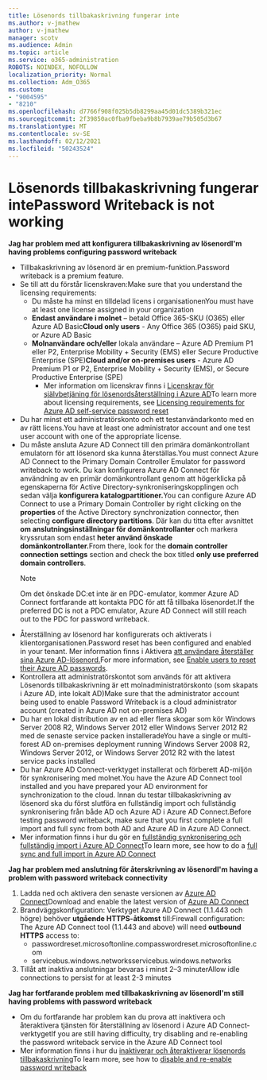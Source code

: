 ```yaml
---
title: Lösenords tillbakaskrivning fungerar inte
ms.author: v-jmathew
author: v-jmathew
manager: scotv
ms.audience: Admin
ms.topic: article
ms.service: o365-administration
ROBOTS: NOINDEX, NOFOLLOW
localization_priority: Normal
ms.collection: Adm_O365
ms.custom:
- "9004595"
- "8210"
ms.openlocfilehash: d7766f908f025b5db8299aa45d01dc5389b321ec
ms.sourcegitcommit: 2f39850ac0fba9fbeba9b8b7939ae79b505d3b67
ms.translationtype: MT
ms.contentlocale: sv-SE
ms.lasthandoff: 02/12/2021
ms.locfileid: "50243524"
---
```

# <a name="password-writeback-is-not-working"></a><span data-ttu-id="efb35-102">Lösenords tillbakaskrivning fungerar inte</span><span class="sxs-lookup"><span data-stu-id="efb35-102">Password Writeback is not working</span></span>

<span data-ttu-id="efb35-103">**Jag har problem med att konfigurera tillbakaskrivning av lösenord**</span><span class="sxs-lookup"><span data-stu-id="efb35-103">**I'm having problems configuring password writeback**</span></span>

- <span data-ttu-id="efb35-104">Tillbakaskrivning av lösenord är en premium-funktion.</span><span class="sxs-lookup"><span data-stu-id="efb35-104">Password writeback is a premium feature.</span></span>
- <span data-ttu-id="efb35-105">Se till att du förstår licenskraven:</span><span class="sxs-lookup"><span data-stu-id="efb35-105">Make sure that you understand the licensing requirements:</span></span>
  - <span data-ttu-id="efb35-106">Du måste ha minst en tilldelad licens i organisationen</span><span class="sxs-lookup"><span data-stu-id="efb35-106">You must have at least one license assigned in your organization</span></span>
  - <span data-ttu-id="efb35-107">**Endast användare i molnet** – betald Office 365-SKU (O365) eller Azure AD Basic</span><span class="sxs-lookup"><span data-stu-id="efb35-107">**Cloud only users** - Any Office 365 (O365) paid SKU, or Azure AD Basic</span></span>
  - <span data-ttu-id="efb35-108">**Molnanvändare och/eller** lokala användare – Azure AD Premium P1 eller P2, Enterprise Mobility + Security (EMS) eller Secure Productive Enterprise (SPE)</span><span class="sxs-lookup"><span data-stu-id="efb35-108">**Cloud and/or on-premises users** - Azure AD Premium P1 or P2, Enterprise Mobility + Security (EMS), or Secure Productive Enterprise (SPE)</span></span>
    - <span data-ttu-id="efb35-109">Mer information om licenskrav finns i [Licenskrav för självbetjäning för lösenordsåterställning i Azure AD](https://docs.microsoft.com/azure/active-directory/active-directory-passwords-licensing)</span><span class="sxs-lookup"><span data-stu-id="efb35-109">To learn more about licensing requirements, see [Licensing requirements for Azure AD self-service password reset](https://docs.microsoft.com/azure/active-directory/active-directory-passwords-licensing)</span></span>
- <span data-ttu-id="efb35-110">Du har minst ett administratörskonto och ett testanvändarkonto med en av rätt licens.</span><span class="sxs-lookup"><span data-stu-id="efb35-110">You have at least one administrator account and one test user account with one of the appropriate license.</span></span>
- <span data-ttu-id="efb35-111">Du måste ansluta Azure AD Connect till den primära domänkontrollant emulatorn för att lösenord ska kunna återställas.</span><span class="sxs-lookup"><span data-stu-id="efb35-111">You must connect Azure AD Connect to the Primary Domain Controller Emulator for password writeback to work.</span></span> <span data-ttu-id="efb35-112">Du kan konfigurera Azure AD Connect för användning av  en primär domänkontrollant genom att högerklicka på egenskaperna för Active Directory-synkroniseringskopplingen och sedan välja **konfigurera katalogpartitioner.**</span><span class="sxs-lookup"><span data-stu-id="efb35-112">You can configure Azure AD Connect to use a Primary Domain Controller by right clicking on the **properties** of the Active Directory synchronization connector, then selecting **configure directory partitions**.</span></span> <span data-ttu-id="efb35-113">Där kan du titta efter avsnittet **om anslutningsinställningar för domänkontrollanter** och markera kryssrutan som endast **heter använd önskade domänkontrollanter.**</span><span class="sxs-lookup"><span data-stu-id="efb35-113">From there, look for the **domain controller connection settings** section and check the box titled **only use preferred domain controllers**.</span></span>
  > [!NOTE]
  > <span data-ttu-id="efb35-114">Om det önskade DC:et inte är en PDC-emulator, kommer Azure AD Connect fortfarande att kontakta PDC för att få tillbaka lösenordet.</span><span class="sxs-lookup"><span data-stu-id="efb35-114">If the preferred DC is not a PDC emulator, Azure AD Connect will still reach out to the PDC for password writeback.</span></span>
- <span data-ttu-id="efb35-115">Återställning av lösenord har konfigurerats och aktiverats i klientorganisationen.</span><span class="sxs-lookup"><span data-stu-id="efb35-115">Password reset has been configured and enabled in your tenant.</span></span> <span data-ttu-id="efb35-116">Mer information finns i Aktivera [att användare återställer sina Azure AD-lösenord.](https://docs.microsoft.com/azure/active-directory/active-directory-passwords-getting-started)</span><span class="sxs-lookup"><span data-stu-id="efb35-116">For more information, see [Enable users to reset their Azure AD passwords](https://docs.microsoft.com/azure/active-directory/active-directory-passwords-getting-started).</span></span>
- <span data-ttu-id="efb35-117">Kontrollera att administratörskontot som används för att aktivera Lösenords tillbakaskrivning är ett molnadministratörskonto (som skapats i Azure AD, inte lokalt AD)</span><span class="sxs-lookup"><span data-stu-id="efb35-117">Make sure that the administrator account being used to enable Password Writeback is a cloud administrator account (created in Azure AD not on-premises AD)</span></span>
- <span data-ttu-id="efb35-118">Du har en lokal distribution av en ad eller flera skogar som kör Windows Server 2008 R2, Windows Server 2012 eller Windows Server 2012 R2 med de senaste service packen installerade</span><span class="sxs-lookup"><span data-stu-id="efb35-118">You have a single or multi-forest AD on-premises deployment running Windows Server 2008 R2, Windows Server 2012, or Windows Server 2012 R2 with the latest service packs installed</span></span>
- <span data-ttu-id="efb35-119">Du har Azure AD Connect-verktyget installerat och förberett AD-miljön för synkronisering med molnet.</span><span class="sxs-lookup"><span data-stu-id="efb35-119">You have the Azure AD Connect tool installed and you have prepared your AD environment for synchronization to the cloud.</span></span> <span data-ttu-id="efb35-120">Innan du testar tillbakaskrivning av lösenord ska du först slutföra en fullständig import och fullständig synkronisering från både AD och Azure AD i Azure AD Connect.</span><span class="sxs-lookup"><span data-stu-id="efb35-120">Before testing password writeback, make sure that you first complete a full import and full sync from both AD and Azure AD in Azure AD Connect.</span></span>
- <span data-ttu-id="efb35-121">Mer information finns i hur du gör en [fullständig synkronisering och fullständig import i Azure AD Connect](https://docs.microsoft.com/azure/active-directory/connect/active-directory-aadconnectsync-operations)</span><span class="sxs-lookup"><span data-stu-id="efb35-121">To learn more, see how to do a [full sync and full import in Azure AD Connect](https://docs.microsoft.com/azure/active-directory/connect/active-directory-aadconnectsync-operations)</span></span>

<span data-ttu-id="efb35-122">**Jag har problem med anslutning för återskrivning av lösenord**</span><span class="sxs-lookup"><span data-stu-id="efb35-122">**I'm having a problem with password writeback connectivity**</span></span>

1. <span data-ttu-id="efb35-123">Ladda ned och aktivera den senaste versionen av [Azure AD Connect](https://www.microsoft.com/download/details.aspx?id=47594)</span><span class="sxs-lookup"><span data-stu-id="efb35-123">Download and enable the latest version of [Azure AD Connect](https://www.microsoft.com/download/details.aspx?id=47594)</span></span>
2. <span data-ttu-id="efb35-124">Brandväggskonfiguration: Verktyget Azure AD Connect (1.1.443 och högre) behöver **utgående HTTPS-åtkomst** till:</span><span class="sxs-lookup"><span data-stu-id="efb35-124">Firewall configuration: The Azure AD Connect tool (1.1.443 and above) will need **outbound HTTPS** access to:</span></span>
    - <span data-ttu-id="efb35-125">passwordreset.microsoftonline.com</span><span class="sxs-lookup"><span data-stu-id="efb35-125">passwordreset.microsoftonline.com</span></span>
    - <span data-ttu-id="efb35-126">servicebus.windows.networks</span><span class="sxs-lookup"><span data-stu-id="efb35-126">servicebus.windows.networks</span></span>
3. <span data-ttu-id="efb35-127">Tillåt att inaktiva anslutningar bevaras i minst 2–3 minuter</span><span class="sxs-lookup"><span data-stu-id="efb35-127">Allow idle connections to persist for at least 2-3 minutes</span></span>

<span data-ttu-id="efb35-128">**Jag har fortfarande problem med tillbakaskrivning av lösenord**</span><span class="sxs-lookup"><span data-stu-id="efb35-128">**I'm still having problems with password writeback**</span></span>

- <span data-ttu-id="efb35-129">Om du fortfarande har problem kan du prova att inaktivera och återaktivera tjänsten för återställning av lösenord i Azure AD Connect-verktyget</span><span class="sxs-lookup"><span data-stu-id="efb35-129">If you are still having difficulty, try disabling and re-enabling the password writeback service in the Azure AD Connect tool</span></span>
- <span data-ttu-id="efb35-130">Mer information finns i hur du [inaktiverar och återaktiverar lösenords tillbakaskrivning](https://docs.microsoft.com/azure/active-directory/active-directory-passwords-troubleshoot)</span><span class="sxs-lookup"><span data-stu-id="efb35-130">To learn more, see how to [disable and re-enable password writeback](https://docs.microsoft.com/azure/active-directory/active-directory-passwords-troubleshoot)</span></span>
